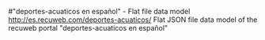 #"deportes-acuaticos en español" - Flat file data model
http://es.recuweb.com/deportes-acuaticos/
Flat JSON file data model of the recuweb portal "deportes-acuaticos en español"
